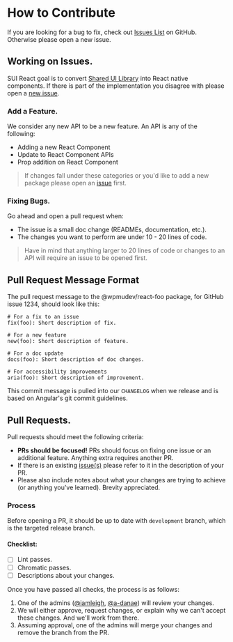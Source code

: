 # How to Contribute

If you are looking for a bug to fix, check out [Issues List](https://github.com/wpmudev/shared-ui-react/issues) on GitHub. Otherwise please open a new issue.

## Working on Issues.

SUI React goal is to convert [Shared UI Library](https://github.com/wpmudev/shared-ui) into React native components. If there is part of the implementation you disagree with please open a [new issue](https://github.com/wpmudev/shared-ui-react/issues/new).

### Add a Feature.

We consider any new API to be a new feature. An API is any of the following:

- Adding a new React Component
- Update to React Component APIs
- Prop addition on React Component

> If changes fall under these categories or you'd like to add a new package please open an [issue](https://github.com/wpmudev/shared-ui-react/issues/new) first.

### Fixing Bugs.

Go ahead and open a pull request when:

- The issue is a small doc change (READMEs, documentation, etc.).
- The changes you want to perform are under 10 - 20 lines of code.

> Have in mind that anything larger to 20 lines of code or changes to an API will require an issue to be opened first.

## Pull Request Message Format

The pull request message to the @wpmudev/react-foo package, for GitHub issue 1234, should look like this:

```
# For a fix to an issue
fix(foo): Short description of fix.

# For a new feature
new(foo): Short description of feature.

# For a doc update
docs(foo): Short description of doc changes.

# For accessibility improvements
aria(foo): Short description of improvement.
```

This commit message is pulled into our `CHANGELOG` when we release and is based on Angular's git commit guidelines.

## Pull Requests.

Pull requests should meet the following criteria:

- **PRs should be focused!** PRs should focus on fixing one issue or an additional feature. Anything extra requires another PR.
- If there is an existing [issue(s)](https://github.com/wpmudev/shared-ui-react/issues/) please refer to it in the description of your PR.
- Please also include notes about what your changes are trying to achieve (or anything you've learned). Brevity appreciated.

### Process

Before opening a PR, it should be up to date with `development` branch, which is the targeted release branch.

#### Checklist:

- [ ] Lint passes.
- [ ] Chromatic passes.
- [ ] Descriptions about your changes.

Once you have passed all checks, the process is as follows:

1. One of the admins ([@iamleigh](https://github.com/iamleigh), [@a-danae](https://github.com/a-danae)) will review your changes.
2. We will either approve, request changes, or explain why we can't accept these changes. And we'll work from there.
3. Assuming approval, one of the admins will merge your changes and remove the branch from the PR.